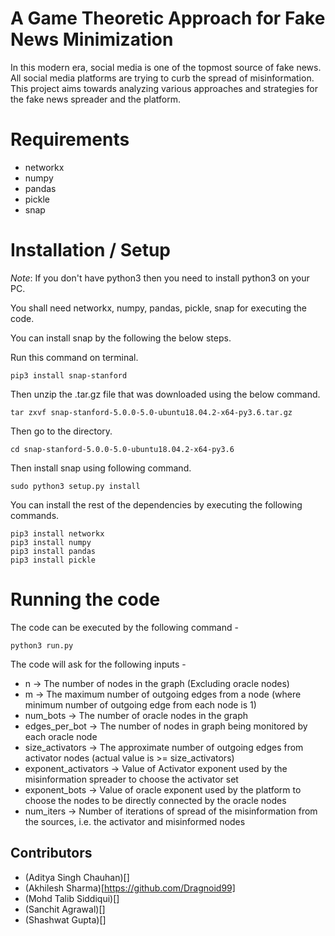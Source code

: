 # A Game Theoretic Approach for Fake News Minimization 

In this modern era, social media is one of the topmost source of fake news. All social media platforms are trying to curb the spread of misinformation. This project aims towards analyzing various approaches and strategies for the fake news spreader and the platform.

# Requirements

* networkx
* numpy
* pandas
* pickle
* snap

# Installation / Setup

*Note*: If you don't have python3 then you need to install python3 on your PC.

You shall need networkx, numpy, pandas, pickle, snap for executing the code. 

You can install snap by the following the below steps.

Run this command on terminal.
```
pip3 install snap-stanford
```

Then unzip the .tar.gz file that was downloaded using the below command.

```
tar zxvf snap-stanford-5.0.0-5.0-ubuntu18.04.2-x64-py3.6.tar.gz
```

Then go to the directory.

```
cd snap-stanford-5.0.0-5.0-ubuntu18.04.2-x64-py3.6
```

Then install snap using following command.
```
sudo python3 setup.py install
```

You can install the rest of the dependencies by executing the following commands.

```
pip3 install networkx
pip3 install numpy
pip3 install pandas
pip3 install pickle
```

# Running the code

The code can be executed by the following command -

```
python3 run.py
```

The code will ask for the following inputs -

* n -> The number of nodes in the graph (Excluding oracle nodes)
* m -> The maximum number of outgoing edges from a node (where minimum number of outgoing edge from each node is 1)
* num_bots -> The number of oracle nodes in the graph
* edges_per_bot -> The number of nodes in graph being monitored by each oracle node
* size_activators -> The approximate number of outgoing edges from activator nodes (actual value is >= size_activators)
* exponent_activators -> Value of Activator exponent used by the misinformation spreader to choose the activator set
* exponent_bots -> Value of oracle exponent used by the platform to choose the nodes to be directly connected by the oracle nodes
* num_iters -> Number of iterations of spread of the misinformation from the sources, i.e. the activator and misinformed nodes 

## Contributors
* (Aditya Singh Chauhan)[]
* (Akhilesh Sharma)[https://github.com/Dragnoid99]
* (Mohd Talib Siddiqui)[]
* (Sanchit Agrawal)[]
* (Shashwat Gupta)[]
